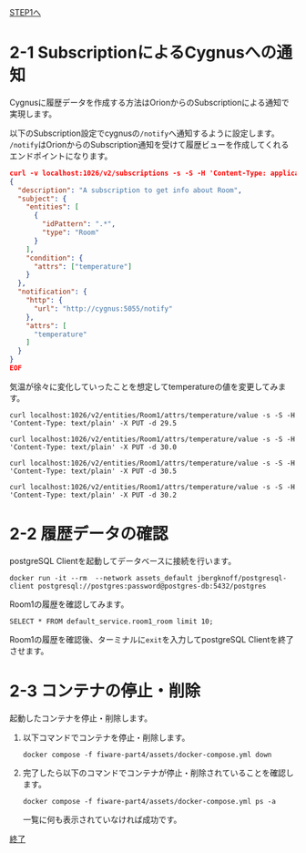 [STEP1へ](step1.md)

# 2-1 SubscriptionによるCygnusへの通知

Cygnusに履歴データを作成する方法はOrionからのSubscriptionによる通知で実現します。

以下のSubscription設定でcygnusの`/notify`へ通知するように設定します。  
`/notify`はOrionからのSubscription通知を受けて履歴ビューを作成してくれるエンドポイントになります。

```json
curl -v localhost:1026/v2/subscriptions -s -S -H 'Content-Type: application/json' -X POST -d @- <<EOF
{
  "description": "A subscription to get info about Room",
  "subject": {
    "entities": [
      {
        "idPattern": ".*",
        "type": "Room"
      }
    ],
    "condition": {
      "attrs": ["temperature"]
    }
  },
  "notification": {
    "http": {
      "url": "http://cygnus:5055/notify"
    },
    "attrs": [
      "temperature"
    ]
  }
}
EOF
```

気温が徐々に変化していったことを想定してtemperatureの値を変更してみます。

`curl localhost:1026/v2/entities/Room1/attrs/temperature/value -s -S -H 'Content-Type: text/plain' -X PUT -d 29.5`

`curl localhost:1026/v2/entities/Room1/attrs/temperature/value -s -S -H 'Content-Type: text/plain' -X PUT -d 30.0`

`curl localhost:1026/v2/entities/Room1/attrs/temperature/value -s -S -H 'Content-Type: text/plain' -X PUT -d 30.5`

`curl localhost:1026/v2/entities/Room1/attrs/temperature/value -s -S -H 'Content-Type: text/plain' -X PUT -d 30.2`

# 2-2 履歴データの確認

postgreSQL Clientを起動してデータベースに接続を行います。

`docker run -it --rm  --network assets_default jbergknoff/postgresql-client postgresql://postgres:password@postgres-db:5432/postgres`


Room1の履歴を確認してみます。

`SELECT * FROM default_service.room1_room limit 10;`

Room1の履歴を確認後、ターミナルに`exit`を入力してpostgreSQL Clientを終了させます。

# 2-3 コンテナの停止・削除

起動したコンテナを停止・削除します。

1. 以下コマンドでコンテナを停止・削除します。

   `docker compose -f fiware-part4/assets/docker-compose.yml down`

2. 完了したら以下のコマンドでコンテナが停止・削除されていることを確認します。

   `docker compose -f fiware-part4/assets/docker-compose.yml ps -a`

   一覧に何も表示されていなければ成功です。

[終了](finish.md)
